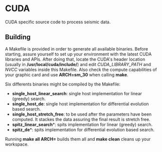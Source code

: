 # CUDA

CUDA specific source code to process seismic data.

## Building

A Makefile is provided in order to generate all available binaries. Before starting, assure yourself to set up your environment with the latest CUDA libraries and APIs.
After doing that, locate the CUDA's header location (usually in **/usr/local/cuda/include/**) and edit *CUDA_LIBRARY_PATH* and *NVCC* variables inside this Makefile.
Also check the compute capabilities of your graphic card and use **ARCH=sm_30** when calling **make**.

Six differents binaries might be compiled by the Makefile:

* **single_host_linear_search**: single host implementation for linear (greedy) search.
* **single_host_de**: single host implementation for differential evolution based search.
* **single_host_stretch_free**: to be used after the parameters have been computed. It stackes the data assuring the final result is stretch free.
* **spitz_linear_search***: spits implementation for linear (greedy) search.
* **spitz_de***: spits implementation for differential evolution based search.

Running **make all ARCH=<arch>** builds them all and **make clean** cleans up your workspace.
